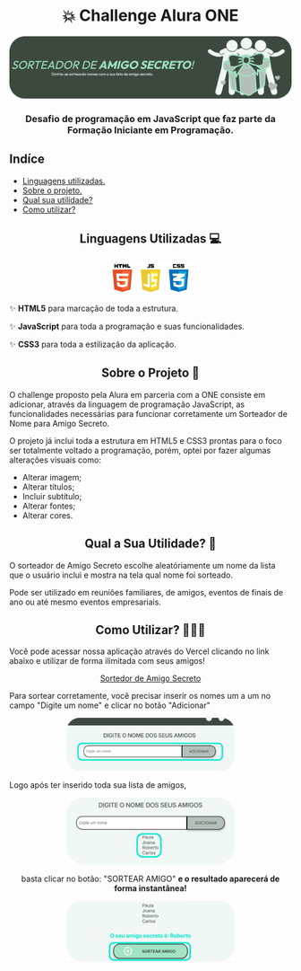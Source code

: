  # <center><strong>💥 Challenge Alura ONE </strong></center>
![AmigoSecreto](./assets/challengelogo.png)
### <center>Desafio de programação em JavaScript que faz parte da Formação Iniciante em Programação. </center>

## <strong>Indíce</strong>
- <a href="#linguagens"> Linguagens utilizadas. </a>
- <a href="#sobre"> Sobre o projeto. </a>
- <a href="#utilidade"> Qual sua utilidade? </a>
- <a href="#uso"> Como utilizar? </a>

## <p style="text-align:center;"> <strong> Linguagens Utilizadas 💻</strong> </p>
 <center> <img src="./assets/linguagens.png" alt="drawing" width="150"/> </center>

✨ <strong>HTML5</strong> para marcação de toda a estrutura.

✨ <strong>JavaScript</strong> para toda a programação e suas funcionalidades.

✨ <strong>CSS3</strong> para toda a estilização da aplicação.

## <center> <strong> Sobre o Projeto 📑 </strong> </center>
<p>O challenge proposto pela Alura em parceria com a ONE consiste em adicionar, através da linguagem de programação JavaScript, as funcionalidades necessárias para funcionar corretamente um Sorteador de Nome para Amigo Secreto. </p>
<p> O projeto já inclui toda a estrutura em HTML5 e CSS3 prontas para o foco ser totalmente voltado a programação, porém, optei por fazer algumas alterações visuais como: </p>
<ul> 
<li>Alterar imagem;</li>
<li>Alterar títulos; </li>
<li>Incluir subtítulo; </li>
<li>Alterar fontes;</li>
<li>Alterar cores.</li>
</ul>


## <center> <strong> Qual a Sua Utilidade? 🧐 </strong> </center>
<p> O sorteador de Amigo Secreto escolhe aleatóriamente um nome da lista que o usuário inclui e mostra na tela qual nome foi sorteado. </p>
<p> Pode ser utilizado em reuniões familiares, de amigos, eventos de finais de ano ou até mesmo eventos empresariais. </p> 

## <center> <strong> Como Utilizar? 🤷🏽‍♀️</strong> </center>
<p>Você pode acessar nossa aplicação através do Vercel clicando no link abaixo e utilizar de forma ilimitada com seus amigos!</p>

<center>

 [Sortedor de Amigo Secreto](https://challengealura-amigosecreto.vercel.app/)

 </center>

<p> Para sortear corretamente, você precisar inserir os nomes um a um no campo "Digite um nome" e clicar no botão "Adicionar"</p>
<center> <img src="./assets/passo1.png" alt="drawing" width="300"/> </center>
<p>Logo após ter inserido toda sua lista de amigos,</p>
<center> <img src="./assets/passo2.png" alt="drawing" width="300"/> </center>
<p><center> basta clicar no botão: "SORTEAR AMIGO" <strong>e o resultado aparecerá de forma instantânea!</strong</center></p>
<center> <img src="./assets/passo3.png" alt="drawing" width="300"/> </center>

